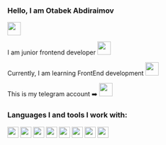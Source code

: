 ### Hello, I am Otabek Abdiraimov 
<img src="https://media.giphy.com/media/gM5qFksULw54NMWyry/giphy.gif" width="30px" />

I am junior frontend developer <img src="https://media.giphy.com/media/RJzm826vu7WbJvBtxX/giphy.gif" width="30px" /> <br />

Currently, I am learning FrontEnd development <img src="https://media.giphy.com/media/ln7z2eWriiQAllfVcn/giphy.gif" width="30px" />


This is my telegram account ➡️ <a href="https://t.me/abdiraimov2009"><img src="https://media.giphy.com/media/ZcdZ7ldgeIhfesqA6E/giphy.gif" width="30px"></a> <br/>

### Languages I and tools I work with:

<code><img src="https://upload.wikimedia.org/wikipedia/commons/3/38/HTML5_Badge.svg" height="25px"></code>
<code><img src="https://cdn.freebiesupply.com/logos/large/2x/css3-logo-png-transparent.png" height="25px"></code>
<code><img src="https://e7.pngegg.com/pngimages/793/545/png-clipart-javascript-logo-computer-icons-vue-js-angle-text-thumbnail.png" height="25px"></code>
<code><img src="https://cdn4.iconfinder.com/data/icons/logos-3/600/React.js_logo-512.png" height="25px"></code>
<code><img src="https://www.liblogo.com/img-logo/sa401s514-sass-logo-sass-brand-guidelines.png" height="25px"></code>
<code><img src="https://e7.pngegg.com/pngimages/439/345/png-clipart-bootstrap-logo-thumbnail-tech-companies.png" height="25px"></code>
<code><img src="https://w7.pngwing.com/pngs/293/485/png-transparent-tailwind-css-hd-logo.png" height="25px"></code>
<code><img src="https://w7.pngwing.com/pngs/87/586/png-transparent-next-js-hd-logo.png" height="25px"></code>
